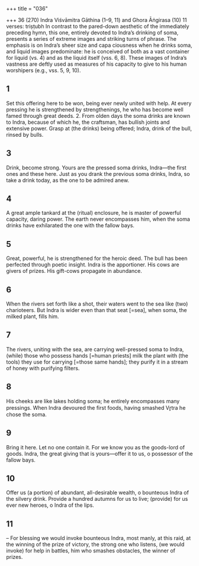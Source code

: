 +++
title = "036"

+++
36 (270) Indra
Viśvāmitra Gāthina (1–9, 11) and Ghora Āṅgirasa (10)
11 verses: triṣṭubh
In contrast to the pared-down aesthetic of the immediately preceding hymn, this  one, entirely devoted to Indra’s drinking of soma, presents a series of extreme  images and striking turns of phrase. The emphasis is on Indra’s sheer size and capa ciousness when he drinks soma, and liquid images predominate: he is conceived of  both as a vast container for liquid (vs. 4) and as the liquid itself (vss. 6, 8). These  images of Indra’s vastness are deftly used as measures of his capacity to give to his  human worshipers (e.g., vss. 5, 9, 10).
## 1
Set this offering here to be won, being ever newly united with help. At every pressing he is strengthened by strengthenings, he who has
become well famed through great deeds. 2. From olden days the soma drinks are known to Indra, because of which  he, the craftsman, has bullish joints and extensive power.
Grasp at (the drinks) being offered; Indra, drink of the bull, rinsed
by bulls.
## 3
Drink, become strong. Yours are the pressed soma drinks, Indra—the  first ones and these here.
Just as you drank the previous soma drinks, Indra, so take a drink
today, as the one to be admired anew.
## 4
A great ample tankard at the (ritual) enclosure, he is master of powerful  capacity, daring power.
The earth never encompasses him, when the soma drinks have
exhilarated the one with the fallow bays.
## 5
Great, powerful, he is strengthened for the heroic deed. The bull has  been perfected through poetic insight.
Indra is the apportioner. His cows are givers of prizes. His gift-cows  propagate in abundance.
## 6
When the rivers set forth like a shot, their waters went to the sea like  (two) charioteers.
But Indra is wider even than that seat [=sea], when soma, the milked  plant, fills him.
## 7
The rivers, uniting with the sea, are carrying well-pressed soma  to Indra,
(while) those who possess hands [=human priests] milk the plant with  (the tools) they use for carrying [=those same hands]; they purify it
in a stream of honey with purifying filters.
## 8
His cheeks are like lakes holding soma; he entirely encompasses many  pressings.
When Indra devoured the first foods, having smashed Vr̥tra he chose  the soma.
## 9
Bring it here. Let no one contain it. For we know you as the goods-lord  of goods.
Indra, the great giving that is yours—offer it to us, o possessor of the  fallow bays.
## 10
Offer us (a portion) of abundant, all-desirable wealth, o bounteous  Indra of the silvery drink.
Provide a hundred autumns for us to live; (provide) for us ever new
heroes, o Indra of the lips.
## 11
– For blessing we would invoke bounteous Indra, most manly, at this  raid, at the winning of the prize of victory,
the strong one who listens, (we would invoke) for help in battles, him  who smashes obstacles, the winner of prizes.
